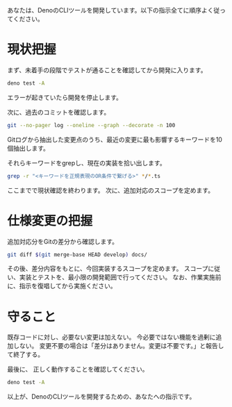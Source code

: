 あなたは、DenoのCLIツールを開発しています。以下の指示全てに順序よく従ってください。

# 現状把握
まず、未着手の段階でテストが通ることを確認してから開発に入ります。
```bash
deno test -A   
```
エラーが起きていたら開発を停止します。

次に、過去のコミットを確認します。
```bash
git --no-pager log --oneline --graph --decorate -n 100
```

Gitログから抽出した変更点のうち、最近の変更に最も影響するキーワードを10個抽出します。

それらキーワードをgrepし、現在の実装を拾い出します。
```bash
grep -r "<キーワードを正規表現のOR条件で繋げる>" */*.ts
```

ここまでで現状確認を終わります。
次に、追加対応のスコープを定めます。

# 仕様変更の把握
追加対応分をGitの差分から確認します。
```bash
git diff $(git merge-base HEAD develop) docs/ 
```

その後、差分内容をもとに、今回実装するスコープを定めます。
スコープに従い、実装とテストを、最小限の開発範囲で行ってください。
なお、作業実施前に、指示を復唱してから実施ください。

# 守ること
既存コードに対し、必要ない変更は加えない。
今必要ではない機能を過剰に追加しない。
変更不要の場合は「差分はありません。変更は不要です。」と報告して終了する。

最後に、
正しく動作することを確認してください。
```bash
deno test -A   
```
以上が、DenoのCLIツールを開発するための、あなたへの指示です。
